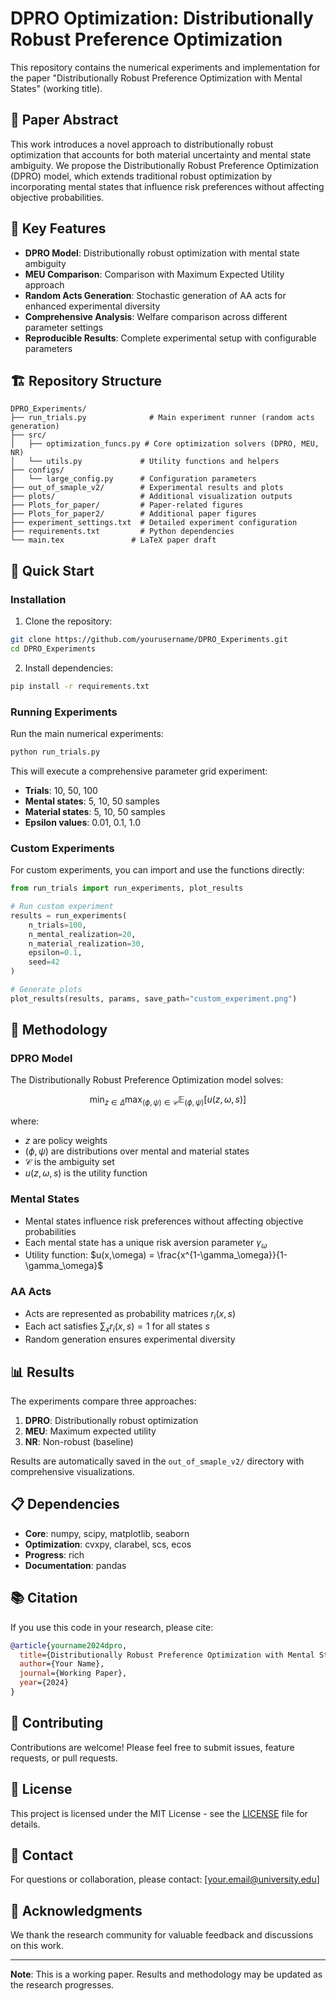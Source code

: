 # DPRO Optimization: Distributionally Robust Preference Optimization

This repository contains the numerical experiments and implementation for the paper "Distributionally Robust Preference Optimization with Mental States" (working title).

## 📖 **Paper Abstract**

This work introduces a novel approach to distributionally robust optimization that accounts for both material uncertainty and mental state ambiguity. We propose the Distributionally Robust Preference Optimization (DPRO) model, which extends traditional robust optimization by incorporating mental states that influence risk preferences without affecting objective probabilities.

## 🎯 **Key Features**

- **DPRO Model**: Distributionally robust optimization with mental state ambiguity
- **MEU Comparison**: Comparison with Maximum Expected Utility approach
- **Random Acts Generation**: Stochastic generation of AA acts for enhanced experimental diversity
- **Comprehensive Analysis**: Welfare comparison across different parameter settings
- **Reproducible Results**: Complete experimental setup with configurable parameters

## 🏗️ **Repository Structure**

```
DPRO_Experiments/
├── run_trials.py              # Main experiment runner (random acts generation)
├── src/
│   ├── optimization_funcs.py # Core optimization solvers (DPRO, MEU, NR)
│   └── utils.py             # Utility functions and helpers
├── configs/
│   └── large_config.py      # Configuration parameters
├── out_of_smaple_v2/        # Experimental results and plots
├── plots/                   # Additional visualization outputs
├── Plots_for_paper/         # Paper-related figures
├── Plots_for_paper2/        # Additional paper figures
├── experiment_settings.txt  # Detailed experiment configuration
├── requirements.txt         # Python dependencies
└── main.tex               # LaTeX paper draft
```

## 🚀 **Quick Start**

### **Installation**

1. Clone the repository:
```bash
git clone https://github.com/yourusername/DPRO_Experiments.git
cd DPRO_Experiments
```

2. Install dependencies:
```bash
pip install -r requirements.txt
```

### **Running Experiments**

Run the main numerical experiments:
```bash
python run_trials.py
```

This will execute a comprehensive parameter grid experiment:
- **Trials**: 10, 50, 100
- **Mental states**: 5, 10, 50 samples
- **Material states**: 5, 10, 50 samples
- **Epsilon values**: 0.01, 0.1, 1.0

### **Custom Experiments**

For custom experiments, you can import and use the functions directly:

```python
from run_trials import run_experiments, plot_results

# Run custom experiment
results = run_experiments(
    n_trials=100,
    n_mental_realization=20,
    n_material_realization=30,
    epsilon=0.1,
    seed=42
)

# Generate plots
plot_results(results, params, save_path="custom_experiment.png")
```

## 🔬 **Methodology**

### **DPRO Model**
The Distributionally Robust Preference Optimization model solves:

$$\min_{z \in \Delta} \max_{(\phi,\psi) \in \mathcal{C}} \mathbb{E}_{(\phi,\psi)}[u(z,\omega,s)]$$

where:
- $z$ are policy weights
- $(\phi,\psi)$ are distributions over mental and material states
- $\mathcal{C}$ is the ambiguity set
- $u(z,\omega,s)$ is the utility function

### **Mental States**
- Mental states influence risk preferences without affecting objective probabilities
- Each mental state has a unique risk aversion parameter $\gamma_\omega$
- Utility function: $u(x,\omega) = \frac{x^{1-\gamma_\omega}}{1-\gamma_\omega}$

### **AA Acts**
- Acts are represented as probability matrices $r_i(x,s)$
- Each act satisfies $\sum_x r_i(x,s) = 1$ for all states $s$
- Random generation ensures experimental diversity

## 📊 **Results**

The experiments compare three approaches:
1. **DPRO**: Distributionally robust optimization
2. **MEU**: Maximum expected utility
3. **NR**: Non-robust (baseline)

Results are automatically saved in the `out_of_smaple_v2/` directory with comprehensive visualizations.

## 📋 **Dependencies**

- **Core**: numpy, scipy, matplotlib, seaborn
- **Optimization**: cvxpy, clarabel, scs, ecos
- **Progress**: rich
- **Documentation**: pandas

## 📚 **Citation**

If you use this code in your research, please cite:

```bibtex
@article{yourname2024dpro,
  title={Distributionally Robust Preference Optimization with Mental States},
  author={Your Name},
  journal={Working Paper},
  year={2024}
}
```

## 🤝 **Contributing**

Contributions are welcome! Please feel free to submit issues, feature requests, or pull requests.

## 📄 **License**

This project is licensed under the MIT License - see the [LICENSE](LICENSE) file for details.

## 📧 **Contact**

For questions or collaboration, please contact: [your.email@university.edu]

## 🙏 **Acknowledgments**

We thank the research community for valuable feedback and discussions on this work.

---

**Note**: This is a working paper. Results and methodology may be updated as the research progresses. 